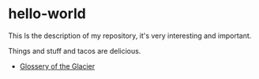 # hello-world
This Is the description of my repository, it's very interesting and important.

Things and stuff and tacos are delicious.

* [Glossery of the Glacier](glossery.md)
